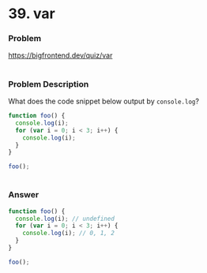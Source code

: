 # 39. var

### Problem

https://bigfrontend.dev/quiz/var

#

### Problem Description

What does the code snippet below output by `console.log`?

```js
function foo() {
  console.log(i);
  for (var i = 0; i < 3; i++) {
    console.log(i);
  }
}

foo();
```

#

### Answer

```js
function foo() {
  console.log(i); // undefined
  for (var i = 0; i < 3; i++) {
    console.log(i); // 0, 1, 2
  }
}

foo();
```
